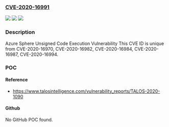 ### [CVE-2020-16991](https://cve.mitre.org/cgi-bin/cvename.cgi?name=CVE-2020-16991)
![](https://img.shields.io/static/v1?label=Product&message=Azure%20Sphere&color=blue)
![](https://img.shields.io/static/v1?label=Version&message=n%2Fa&color=blue)
![](https://img.shields.io/static/v1?label=Vulnerability&message=Remote%20Code%20Execution&color=brighgreen)

### Description

Azure Sphere Unsigned Code Execution Vulnerability This CVE ID is unique from CVE-2020-16970, CVE-2020-16982, CVE-2020-16984, CVE-2020-16987, CVE-2020-16994.

### POC

#### Reference
- https://www.talosintelligence.com/vulnerability_reports/TALOS-2020-1090

#### Github
No GitHub POC found.

